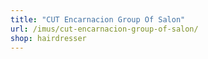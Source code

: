 ```yaml
---
title: "CUT Encarnacion Group Of Salon"
url: /imus/cut-encarnacion-group-of-salon/
shop: hairdresser
---
```

